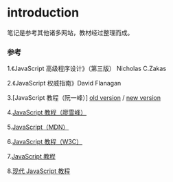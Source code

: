 # introduction

笔记是参考其他诸多网站，教材经过整理而成。

### 参考

1.《JavaScript 高级程序设计》（第三版） Nicholas C.Zakas

2.《JavaScript 权威指南》David Flanagan

3.[JavaScript 教程（阮一峰）] [old version](https://javascript.ruanyifeng.com/) / [new version](https://wangdoc.com/javascript/index.html)

4.[JavaScript 教程（廖雪峰）](https://www.liaoxuefeng.com/wiki/001434446689867b27157e896e74d51a89c25cc8b43bdb3000)

5.[JavaScript（MDN）](https://developer.mozilla.org/zh-CN/docs/Web/JavaScript)

6.[JavaScript 教程（W3C）](https://www.w3school.com.cn/js/index.asp)

7.[JavaScript 教程](https://www.runoob.com/js/js-tutorial.html)

8.[现代 JavaScript 教程](https://zh.javascript.info/)

